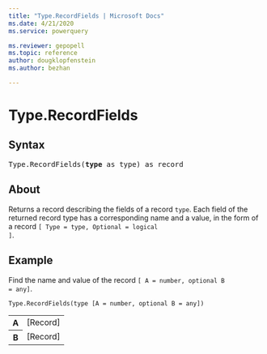 ```yaml
---
title: "Type.RecordFields | Microsoft Docs"
ms.date: 4/21/2020
ms.service: powerquery

ms.reviewer: gepopell
ms.topic: reference
author: dougklopfenstein
ms.author: bezhan

---
```

# Type.RecordFields


## Syntax

<pre>
Type.RecordFields(<b>type</b> as type) as record
</pre> 


## About  
Returns a record describing the fields of a record <code>type</code>. Each field of the returned record type has a corresponding name and a value, in the form of a record <code>[ Type = type, Optional = logical ]</code>.
  

  
## Example  

Find the name and value of the record <code>[ A = number, optional B = any]</code>.   

```powerquery-m
Type.RecordFields(type [A = number, optional B = any])
```   
<table> <tr> <th>A</th> <td>[Record]</td> </tr> <tr> <th>B</th> <td>[Record]</td> </tr> </table>
